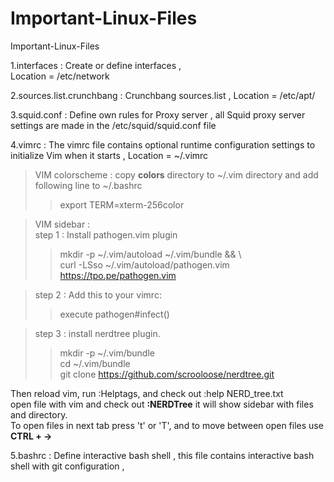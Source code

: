 # Important-Linux-Files
Important-Linux-Files

1.interfaces :
    Create or define interfaces ,    
    Location = /etc/network

2.sources.list.crunchbang :
    Crunchbang sources.list ,
    Location = /etc/apt/

3.squid.conf :
    Define own rules for Proxy server , all Squid proxy server settings are made in the /etc/squid/squid.conf file


4.vimrc :
   The vimrc file contains optional runtime configuration settings to initialize Vim when it starts ,
    Location = ~/.vimrc
>VIM colorscheme : copy **colors** directory to ~/.vim directory and add following line to ~/.bashrc
>> export TERM=xterm-256color      

>VIM sidebar :          
>step 1 : Install pathogen.vim plugin
>>mkdir -p ~/.vim/autoload ~/.vim/bundle && \                 
>>curl -LSso ~/.vim/autoload/pathogen.vim https://tpo.pe/pathogen.vim       
           
>step 2 : Add this to your vimrc:
>>execute pathogen#infect()               

>step 3 :  install nerdtree plugin.
>>mkdir -p ~/.vim/bundle           
>>cd ~/.vim/bundle             
>>git clone https://github.com/scrooloose/nerdtree.git    
      
Then reload vim, run :Helptags, and check out :help NERD_tree.txt        
open file with vim and check out **:NERDTree** it will show sidebar with files and directory.        
To open files in next tab press 't' or 'T', and to move between open files use **CTRL + ->**




5.bashrc :
    Define interactive bash shell , this file contains interactive bash shell with git configuration ,

